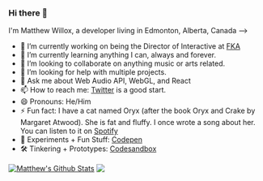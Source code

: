 ### Hi there 👋

I'm Matthew Willox, a developer living in Edmonton, Alberta, Canada
-->

- 🔭 I’m currently working on being the Director of Interactive at [FKA](https://fka.agency)
- 🌱 I’m currently learning anything I can, always and forever.
- 👯 I’m looking to collaborate on anything music or arts related.
- 🤔 I’m looking for help with multiple projects.
- 💬 Ask me about Web Audio API, WebGL, and React
- 📫 How to reach me: [Twitter](https://twitter.com/MatthewWillox) is a good start.
- 😄 Pronouns: He/Him
- ⚡ Fun fact: I have a cat named Oryx (after the book Oryx and Crake by Margaret Atwood). She is fat and fluffy. I once wrote a song about her. You can listen to it on [Spotify](https://open.spotify.com/track/27JPeIK9G3NPBO0jY3pbRE?si=7XHa9s4kQuWeqbdoP4FzFg)
- 🧪 Experiments + Fun Stuff: [Codepen](https://codepen.io/mwmwmw)
- 🛠️ Tinkering + Prototypes: [Codesandbox](https://codesandbox.io/u/mwmwmw)

<a href="https://github.com/mwmwmw">
<img align="center" alt="Matthew's Github Stats" src="https://github-readme-stats.codestackr.vercel.app/api?username=mwmwmw&show_icons=true&hide_border=true&count_private=true&include_all_commits=true&theme=radical" /></a>

<a href="https://github.com/mwmwmw">
  <img align="center" src="https://github-readme-stats.anuraghazra1.vercel.app/api/top-langs/?username=mwmwmw&layout=compact&theme=radical" />
</a>
